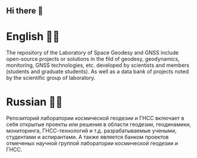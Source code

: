 ## Hi there 👋

# English 🧑‍🔬
The repository of the Laboratory of Space Geodesy and GNSS include open-source projects or solutions in the fild of geodesy, geodynamics, monitoring, GNSS technologies, etc. developed by scientists and members (students and graduate students). As well as a data bank of projects noted by the scientific group of laboratory.

# Russian 🧑‍💻
Репозиторий лаборатории космической геодезии и ГНСС включает в себя открытые проекты или решения в области геодезии, геодинамики, мониторинга, ГНСС-технологий и т.д.  разрабатываемые учеными, студентами и аспирантами. А также является банком проектов отмеченых научной группой лаборатории космической геодезии и ГНСС.
